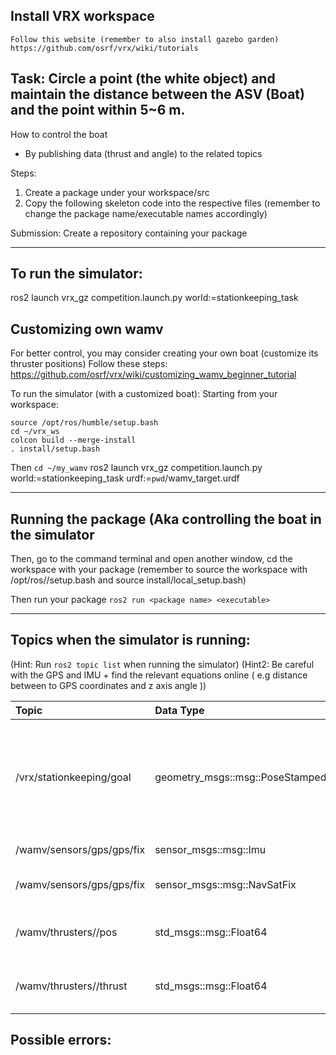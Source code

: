 ## Install VRX workspace

```
Follow this website (remember to also install gazebo garden)
https://github.com/osrf/vrx/wiki/tutorials 
```


## Task: Circle a point (the white object) and maintain the distance between the ASV (Boat) and the point within 5~6 m.

How to control the boat
- By publishing data (thrust and angle) to the related topics 

Steps: 
1. Create a package under your workspace/src
2. Copy the following skeleton code into the respective files (remember to change the package name/executable names accordingly)

Submission:
Create a repository containing your package

--- 
## To run the simulator:
ros2 launch vrx_gz competition.launch.py world:=stationkeeping_task

## Customizing own wamv
For better control, you may consider creating your own boat (customize its thruster positions)
Follow these steps: https://github.com/osrf/vrx/wiki/customizing_wamv_beginner_tutorial

To run the simulator (with a customized boat):
Starting from your workspace:
```
source /opt/ros/humble/setup.bash
cd ~/vrx_ws 
colcon build --merge-install
. install/setup.bash
```
Then `cd ~/my_wamv`
ros2 launch vrx_gz competition.launch.py world:=stationkeeping_task urdf:=`pwd`/wamv_target.urdf

---
## Running the package (Aka controlling the boat in the simulator
Then, go to the command terminal and open another window, cd the workspace with your package (remember to source the workspace with /opt/ros/<distro>/setup.bash and source install/local_setup.bash)

Then run your package 
`ros2 run <package name> <executable>`

--- 
## Topics when the simulator is running:

(Hint: Run `ros2 topic list` when running the simulator)
(Hint2: Be careful with the GPS and IMU  + find the relevant equations online ( e.g distance between to GPS coordinates and z axis angle ))

| Topic                   | Data Type | Description |
| :---------------- | :------ | :---- |
| /vrx/stationkeeping/goal        | geometry_msgs::msg::PoseStamped  | Position of the point in spherica; (WGS84) coordinates and a heading, given as a quaternion |
| /wamv/sensors/gps/gps/fix |  sensor_msgs::msg::Imu  | IMU data of the boat |
| /wamv/sensors/gps/gps/fix |  sensor_msgs::msg::NavSatFix  | GPS position data |
|   /wamv/thrusters/<thrustername>/pos  |  std_msgs::msg::Float64   | Next angle command for the <thrustername> thruster |
|  /wamv/thrusters/<thrustername>/thrust |  std_msgs::msg::Float64   | Next power command for the <thrustername> thruster|



## Possible errors:
